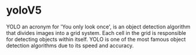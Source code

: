 # yoloV5
YOLO an acronym for 'You only look once', is an object detection algorithm that divides images into a grid system. Each cell in the grid is responsible for detecting objects within itself. YOLO is one of the most famous object detection algorithms due to its speed and accuracy.
